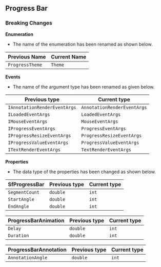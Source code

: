 ##  Progress Bar

###    Breaking Changes

**Enumeration**

- The name of the enumeration has been renamed as shown below.

| Previous Name | Current Name |
|----------------------|-----------------|
| `ProgressTheme` | `Theme` |

**Events** 

- The name of the argument type has been renamed as given below.
 
| Previous type | Current type |
|----------------------|-----------------|
| `IAnnotationRenderEventArgs` | `AnnotationRenderEventArgs` |
| `ILoadedEventArgs` | `LoadedEventArgs` |
| `IMouseEventArgs` | `MouseEventArgs` |
| `IProgressEventArgs` | `ProgressEventArgs` |
| `IProgressResizeEventArgs` | `ProgressResizeEventArgs` |
| `IProgressValueEventArgs` | `ProgressValueEventArgs` |
| `ITextRenderEventArgs` | `TextRenderEventArgs` |

**Properties**

- The data type of the properties has been changed as shown below.

| SfProgressBar | Previous type | Current type |
|----------------------|-----------------|----------------------|
| `SegmentCount` | `double` | `int` |
| `StartAngle` | `double` | `int` |
| `EndAngle` | `double` | `int` |

| ProgressBarAnimation | Previous type | Current type |
|----------------------|-----------------|----------------------|
| `Delay` | `double` | `int` |
| `Duration` | `double` | `int` |

| ProgressBarAnnotation | Previous type | Current type |
|----------------------|-----------------|----------------------|
| `AnnotationAngle` | `double` | `int` |

